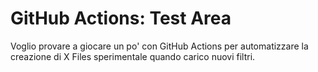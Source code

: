 # GitHub Actions: Test Area
Voglio provare a giocare un po' con GitHub Actions per automatizzare la creazione di X Files sperimentale quando carico nuovi filtri.
